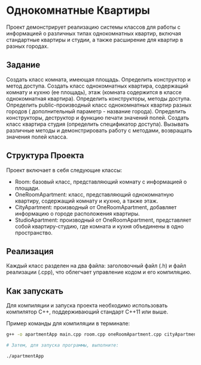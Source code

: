 # Однокомнатные Квартиры
Проект демонстрирует реализацию системы классов для работы с информацией о различных типах однокомнатных квартир, включая стандартные квартиры и студии, а также расширение для квартир в разных городах.

## Задание
Создать класс комната, имеющая площадь. Определить конструктор и метод доступа. Создать класс однокомнатных квартира, содержащий комнату и кухню (ее площадь), этаж (комната содержится в классе однокомнатная квартира). Определить конструкторы, методы доступа. Определить public-производный класс однокомнатных квартир разных городов ( дополнительный параметр - название города). Определить конструкторы, деструктор и функцию печати значений полей. Создать класс квартира студия (определить спецификатор доступа). Вызывать различные методы и демонстрировать работу с методами, возвращать значения полей класса.


## Структура Проекта
Проект включает в себя следующие классы:

- Room: базовый класс, представляющий комнату с информацией о площади.
- OneRoomApartment: класс, представляющий однокомнатную квартиру, содержащий комнату и кухню, а также этаж.
- CityApartment: производный от OneRoomApartment, добавляет информацию о городе расположения квартиры.
- StudioApartment: производный от OneRoomApartment, представляет собой квартиру-студию, где комната и кухня объединены в одно пространство.

## Реализация
Каждый класс разделен на два файла: заголовочный файл (.h) и файл реализации (.cpp), что облегчает управление кодом и его компиляцию.

## Как запускать
Для компиляции и запуска проекта необходимо использовать компилятор C++, поддерживающий стандарт C++11 или выше. 

Пример команды для компиляции в терминале:
```bash
g++ -o apartmentApp main.cpp room.cpp oneRoomApartment.cpp cityApartment.cpp studioApartment.cpp

# Затем, для запуска программы, выполните:

./apartmentApp